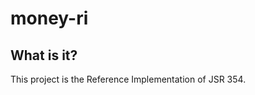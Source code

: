 money-ri
========================

What is it?
-----------

This project is the Reference Implementation of JSR 354.
